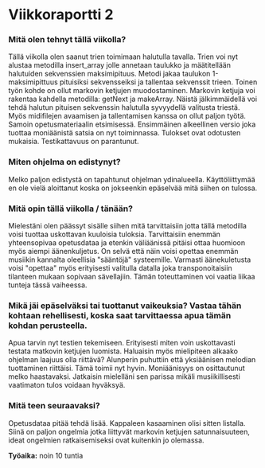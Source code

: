 # Viikkoraportti 2

### Mitä olen tehnyt tällä viikolla?

Tällä viikolla olen saanut trien toimimaan halutulla tavalla. Trien voi nyt alustaa metodilla insert_array jolle annetaan taulukko ja määtitellään halutuiden sekvenssien maksimipituus. Metodi jakaa taulukon 1-maksimipittuus pituisiksi sekvensseiksi ja tallentaa sekvenssit trieen. Toinen työn kohde on ollut markovin ketjujen muodostaminen. Markovin ketjuja voi rakentaa kahdella metodilla: getNext ja makeArray. Näistä jälkimmäidellä voi tehdä halutun pituisen sekvenssin halutulla syvyydellä valitusta triestä.
Myös midifilejen avaamisen ja tallentamisen kanssa on ollut paljon työtä. Samoin opetusmateriaalin etsimisessä. Ensimmäinen alkeellinen versio joka tuottaa moniäänistä satsia on nyt toiminnassa. Tulokset ovat odotusten mukaisia.
Testikattavuus on parantunut.

### Miten ohjelma on edistynyt?

Melko paljon edistystä on tapahtunut ohjelman ydinalueella. Käyttöliittymää en ole vielä aloittanut koska on jokseenkin epäselvää mitä siihen on tulossa.

### Mitä opin tällä viikolla / tänään?

Mielestäni olen päässyt sisälle siihen mitä tarvittaisiin jotta tällä metodilla voisi tuottaa uskottavan kuuloisia tuloksia. Tarvittaisiin enemmän yhteensopivaa opetusdataa ja etenkin väliäänissä pitäisi ottaa huomioon myös aiempi äänenkuljetus. On selvä että näin voisi opettaa enemmän musiikin kannalta oleellisia "sääntöjä" systeemille. Varmasti äänekuletusta voisi "opettaa" myös erityisesti valitulla datalla joka transponoitaisiin tilanteen mukaan sopivaan sävellajiin. Tämän toteuttaminen voi vaatia liikaa tunteja tässä vaiheessa.

### Mikä jäi epäselväksi tai tuottanut vaikeuksia? Vastaa tähän kohtaan rehellisesti, koska saat tarvittaessa apua tämän kohdan perusteella.

Apua tarvin nyt testien tekemiseen. Erityisesti miten voin uskottavasti testata matkovin ketjujen luomista.
Haluaisin myös mielipiteen alkaako ohjelman laajuus olla riittävä? Alunperin puhuttiin että yksiäänisen melodian tuottaminen riittäisi. Tämä toimii nyt hyvin. Moniäänisyys on osittautunut melko haastavaksi. Jatkaisin mielelläni sen parissa mikäli musiikillisesti vaatimaton tulos voidaan hyväksyä.

### Mitä teen seuraavaksi?

Opetusdataa pitää tehdä lisää. Kappaleen kasaaminen olisi sitten listalla. Siinä on paljon ongelmia jotka liittyvät markovin ketjujen satunnaisuuteen, ideat ongelmien ratkaisemiseksi ovat kuitenkin jo olemassa.

**Työaika:** noin 10 tuntia

